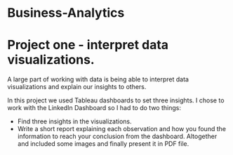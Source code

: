 # Business-Analytics

# Project one - interpret data visualizations.

A large part of working with data is being able to interpret data visualizations and explain our insights to others.

In this project we used Tableau dashboards to set three insights. I chose to work with the LinkedIn Dashboard so I had to do two things:

* Find three insights in the visualizations.
* Write a short report explaining each observation and how you found the information to reach your conclusion from the dashboard. Altogether and included some images and finally present it in PDF file.
